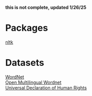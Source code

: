 **this is not complete, updated 1/26/25**
# Packages
[nltk](https://github.com/nltk/nltk/blob/develop/CITATION.cff)
# Datasets
[WordNet](https://wordnet.princeton.edu/citing-wordnet) <br/>
[Open Multilingual Wordnet](https://omwn.org/index.html) <br/>
[Universal Declaration of Human Rights](https://www.un.org/en/about-us/universal-declaration-of-human-rights) <br/>

